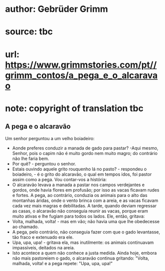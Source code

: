 # author: Gebrüder Grimm
# source: tbc
# url: https://www.grimmstories.com/pt//grimm_contos/a_pega_e_o_alcaravao
# note: copyright of translation tbc

## A pega e o alcaravão 

Um senhor perguntou a um velho boiadeiro:
- Aonde preferes conduzir a manada de gado para pastar?
-Aqui mesmo, Senhor, pois o capim não é muito gordo nem muito magro; do
contrário não lhe faria bem.
- Por quê? - perguntou o senhor.
- Estais ouvindo aquele grito rouquenho lá no pasto? - respondeu o
boiadeiro, - é o grito do alcaravão, o qual em tempos idos, foi pastor
assim como a pega. Vou contar-vos a história:
- O alcaravão levava a manada a pastar nos campos verdejantes e gordos,
onde havia flores em profusão; por isso as vacas ficavam rudes e fortes.
A pega, ao contrário, conduzia os animais para o alto das montanhas
áridas, onde o vento brinca com a areia, e as vacas ficavam cada vez
mais magras e debilitadas. A tarde, quando deviam regressar as casas, o
alcaravão não conseguia reunir as vacas, porque eram muito ativas e lhe
fugiam para todos os lados. Ele, então, gritava:
- Volta, malhada, volta! - mas em vão; não havia uma que lhe obedecesse
ao chamado.
- A pega, pelo contrário, não conseguia fazer com que o gado levantasse,
tão fraco e extenuado era ele.
- Upa, upa, upa! - gritava ela, mas inutilmente: os animais continuavam
impassíveis, deitados na areia.
- Isto acontece a quem não conhece a justa medida. Ainda hoje, embora
não mais pastoreiem o gado, o alcaravão continua gritando: "Volta,
malhada, volta! e a pega repete: "Upa, upa, upa!"
